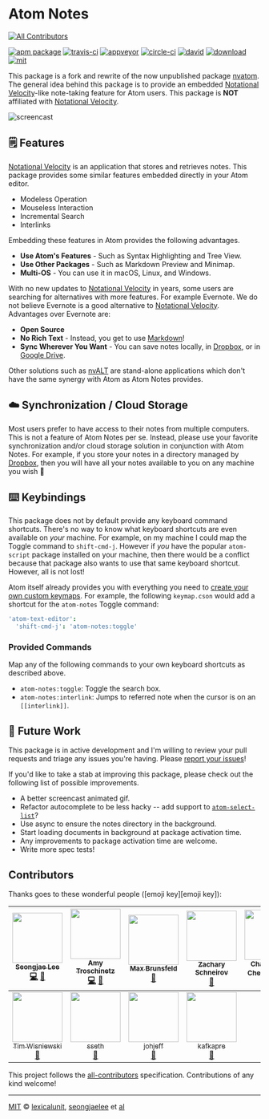 # Atom Notes
[![All Contributors](https://img.shields.io/badge/all_contributors-11-orange.svg?style=flat-square)](#contributors)

[![apm package][apm-ver-link]][releases]
[![travis-ci][travis-ci-badge]][travis-ci]
[![appveyor][appveyor-badge]][appveyor]
[![circle-ci][circle-ci-badge]][circle-ci]
[![david][david-badge]][david]
[![download][dl-badge]][apm-pkg-link]
[![mit][mit-badge]][mit]

This package is a fork and rewrite of the now unpublished package
[nvatom][nvatom]. The general idea behind this package is to provide an
embedded [Notational Velocity][nv]-like note-taking feature for Atom
users. This package is **NOT** affiliated with [Notational Velocity][nv].

![screencast][screencast]

## 🗒️ Features

[Notational Velocity][nv] is an application that stores and retrieves
notes. This package provides some similar features embedded directly in
your Atom editor.

- Modeless Operation
- Mouseless Interaction
- Incremental Search
- Interlinks

Embedding these features in Atom provides the following advantages.

- **Use Atom's Features** - Such as Syntax Highlighting and Tree View.
- **Use Other Packages** - Such as Markdown Preview and Minimap.
- **Multi-OS** - You can use it in macOS, Linux, and Windows.

With no new updates to [Notational Velocity][nv] in years, some users
are searching for alternatives with more features. For example Evernote.
We do not believe Evernote is a good alternative to
[Notational Velocity][nv]. Advantages over Evernote are:

- **Open Source**
- **No Rich Text** - Instead, you get to use [Markdown][md]!
- **Sync Wherever You Want** - You can save notes locally, in
  [Dropbox][dropbox], or in [Google Drive][drive].

Other solutions such as [nvALT][nvalt] are stand-alone applications which
don't have the same synergy with Atom as Atom Notes provides.

## ☁️ Synchronization / Cloud Storage

Most users prefer to have access to their notes from multiple computers.
This is not a feature of Atom Notes per se. Instead, please use your
favorite synchronization and/or cloud storage solution in conjunction
with Atom Notes. For example, if you store your notes in a directory
managed by [Dropbox][dropbox], then you will have all your notes
available to you on any machine you wish 🎉

## ⌨️ Keybindings

This package does not by default provide any keyboard command shortcuts.
There's no way to know what keyboard shortcuts are even available on
*your* machine. For example, on my machine I could map the Toggle command
to `shift-cmd-j`. However if *you* have the popular `atom-script` package
installed on your machine, then there would be a conflict because that
package also wants to use that same keyboard shortcut. However, all is
not lost!

Atom itself already provides you with everything you need to
[create your own custom keymaps][keymaps]. For example, the following
`keymap.cson` would add a shortcut for the `atom-notes` Toggle command:

```cson
'atom-text-editor':
  'shift-cmd-j': 'atom-notes:toggle'
```

### Provided Commands

Map any of the following commands to your own keyboard shortcuts as
described above.

- `atom-notes:toggle`: Toggle the search box.
- `atom-notes:interlink`: Jumps to referred note when the cursor is on
  an `[[interlink]]`.

## 🔮 Future Work

This package is in active development and I'm willing to review your pull
requests and triage any issues you're having. Please
[report your issues][issues]!

If you'd like to take a stab at improving this package, please check out
the following list of possible improvements.

- A better screencast animated gif.
- Refactor autocomplete to be less hacky -- add support to
  [`atom-select-list`][autocomplete]?
- Use async to ensure the notes directory in the background.
- Start loading documents in background at package activation time.
- Any improvements to package activation time are welcome.
- Write more spec tests!

## Contributors

Thanks goes to these wonderful people ([emoji key][emoji key]):

<!-- ALL-CONTRIBUTORS-LIST:START - Do not remove or modify this section -->
| [<img src="https://avatars1.githubusercontent.com/u/948301?v=4" width="100px;"/><br /><sub>Seongjae Lee</sub>](http://bluebrown.net)<br />[💻](https://github.com/lexicalunit/atom-notes/commits?author=seongjaelee "Code") [📖](https://github.com/lexicalunit/atom-notes/commits?author=seongjaelee "Documentation") | [<img src="https://avatars1.githubusercontent.com/u/1903876?v=4" width="100px;"/><br /><sub>Amy Troschinetz</sub>](http://lexicalunit.com)<br />[💻](https://github.com/lexicalunit/atom-notes/commits?author=lexicalunit "Code") [📖](https://github.com/lexicalunit/atom-notes/commits?author=lexicalunit "Documentation") | [<img src="https://avatars3.githubusercontent.com/u/326587?v=4" width="100px;"/><br /><sub>Max Brunsfeld</sub>](https://github.com/maxbrunsfeld)<br />[🐛](https://github.com/lexicalunit/atom-notes/issues?q=author%3Amaxbrunsfeld "Bug reports") | [<img src="https://avatars1.githubusercontent.com/u/123837?v=4" width="100px;"/><br /><sub>Zachary Schneirov</sub>](http://notational.net/)<br />[🐛](https://github.com/lexicalunit/atom-notes/issues?q=author%3Ascrod "Bug reports") | [<img src="https://avatars0.githubusercontent.com/u/98758?v=4" width="100px;"/><br /><sub>ChangZhuo Chen (陳昌倬)</sub>](http://czchen.info)<br />[🐛](https://github.com/lexicalunit/atom-notes/issues?q=author%3Aczchen "Bug reports") | [<img src="https://avatars0.githubusercontent.com/u/1761899?v=4" width="100px;"/><br /><sub>MaxPower9</sub>](https://github.com/MaxPower9)<br />[🐛](https://github.com/lexicalunit/atom-notes/issues?q=author%3AMaxPower9 "Bug reports") | [<img src="https://avatars2.githubusercontent.com/u/27955787?v=4" width="100px;"/><br /><sub>ashcomco</sub>](https://github.com/ashcomco)<br />[🐛](https://github.com/lexicalunit/atom-notes/issues?q=author%3Aashcomco "Bug reports") |
| :---: | :---: | :---: | :---: | :---: | :---: | :---: |
| [<img src="https://avatars3.githubusercontent.com/u/761444?v=4" width="100px;"/><br /><sub>Tim Wisniewski</sub>](http://timwis.com)<br />[🐛](https://github.com/lexicalunit/atom-notes/issues?q=author%3Atimwis "Bug reports") | [<img src="https://avatars1.githubusercontent.com/u/684975?v=4" width="100px;"/><br /><sub>sseth</sub>](http://docs.flowr.space)<br />[🐛](https://github.com/lexicalunit/atom-notes/issues?q=author%3Asahilseth "Bug reports") | [<img src="https://avatars1.githubusercontent.com/u/17050866?v=4" width="100px;"/><br /><sub>johjeff</sub>](https://github.com/johjeff)<br />[🐛](https://github.com/lexicalunit/atom-notes/issues?q=author%3Ajohjeff "Bug reports") | [<img src="https://avatars0.githubusercontent.com/u/11411308?v=4" width="100px;"/><br /><sub>kafkapre</sub>](https://github.com/kafkapre)<br />[🐛](https://github.com/lexicalunit/atom-notes/issues?q=author%3Akafkapre "Bug reports") |
<!-- ALL-CONTRIBUTORS-LIST:END -->

This project follows the [all-contributors][all-contributors]
specification. Contributions of any kind welcome!

---

[MIT][mit] © [lexicalunit][lexicalunit], [seongjaelee][seongjaelee] et [al][contributors]

[mit]:              http://opensource.org/licenses/MIT
[lexicalunit]:      http://github.com/lexicalunit
[seongjaelee]:      http://github.com/seongjaelee
[contributors]:     https://github.com/lexicalunit/atom-notes/graphs/contributors
[releases]:         https://github.com/lexicalunit/atom-notes/releases
[mit-badge]:        https://img.shields.io/apm/l/atom-notes.svg
[apm-pkg-link]:     https://atom.io/packages/atom-notes
[apm-ver-link]:     https://img.shields.io/apm/v/atom-notes.svg
[dl-badge]:         http://img.shields.io/apm/dm/atom-notes.svg
[travis-ci-badge]:  https://travis-ci.org/lexicalunit/atom-notes.svg?branch=master
[travis-ci]:        https://travis-ci.org/lexicalunit/atom-notes
[appveyor]:         https://ci.appveyor.com/project/lexicalunit/atom-notes?branch=master
[appveyor-badge]:   https://ci.appveyor.com/api/projects/status/a4fcn60mhewef9r0/branch/master?svg=true
[circle-ci]:        https://circleci.com/gh/lexicalunit/atom-notes/tree/master
[circle-ci-badge]:  https://circleci.com/gh/lexicalunit/atom-notes/tree/master.svg?style=shield
[david-badge]:      https://david-dm.org/lexicalunit/atom-notes.svg
[david]:            https://david-dm.org/lexicalunit/atom-notes
[issues]:           https://github.com/lexicalunit/atom-notes/issues
[emoji-key]:        https://github.com/kentcdodds/all-contributors#emoji-key
[all-contributors]: https://github.com/kentcdodds/all-contributors

[nvatom]:           https://github.com/seongjaelee/nvatom
[nv]:               http://notational.net/
[md]:               http://daringfireball.net/projects/markdown/
[keymaps]:          http://flight-manual.atom.io/using-atom/sections/basic-customization/#customizing-keybindings
[screencast]:       https://user-images.githubusercontent.com/1903876/28757512-67bb005c-754a-11e7-99bd-5babb98ac056.gif
[autocomplete]:     https://github.com/atom/atom-select-list/issues/12
[nvalt]:            http://brettterpstra.com/projects/nvalt/
[dropbox]:          https://www.dropbox.com
[drive]:            https://www.google.com/drive/
